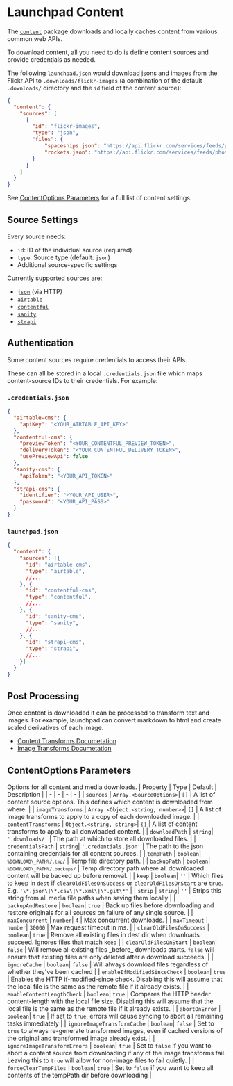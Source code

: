# Launchpad Content

The [`content`](/packages/content) package downloads and locally caches content from various common web APIs.

To download content, all you need to do is define content sources and provide credentials as needed.

The following `launchpad.json` would download jsons and images from the Flickr API to `.downloads/flickr-images` (a combination of the default `.downloads/` directory and the `id` field of the content source):

```json
{
  "content": {
    "sources": [
      {
        "id": "flickr-images",
        "type": "json",
        "files": {
            "spaceships.json": "https://api.flickr.com/services/feeds/photos_public.gne?format=json&nojsoncallback=1&tags=spaceship",
            "rockets.json": "https://api.flickr.com/services/feeds/photos_public.gne?format=json&nojsoncallback=1&tags=rocket"
        }
      }
    ]
  }
}
```

See [ContentOptions Parameters](#contentoptions-parameters) for a full list of content settings.

## Source Settings

Every source needs:

- `id`: ID of the individual source (required)
- `type`: Source type (default: `json`)
- Additional source-specific settings

Currently supported sources are:

- [`json`](docs/json-source.md) (via HTTP)
- [`airtable`](docs/airtable-source.md)
- [`contentful`](docs/contentful-source.md)
- [`sanity`](docs/sanity-source.md)
- [`strapi`](docs/strapi-source.md)

## Authentication

Some content sources require credentials to access their APIs.

These can all be stored in a local `.credentials.json` file which maps content-source IDs to their credentials. For example:

### `.credentials.json`

```json
{
  "airtable-cms": {
    "apiKey": "<YOUR_AIRTABLE_API_KEY>"
  },
  "contentful-cms": {
    "previewToken": "<YOUR_CONTENTFUL_PREVIEW_TOKEN>",
    "deliveryToken": "<YOUR_CONTENTFUL_DELIVERY_TOKEN>",
    "usePreviewApi": false
  },
  "sanity-cms": {
    "apiToken": "<YOUR_API_TOKEN>"
  },
  "strapi-cms": {
    "identifier": "<YOUR_API_USER>",
    "password": "<YOUR_API_PASS>"
  }
}
```

### `launchpad.json`

```json
{
  "content": {
    "sources": [{
      "id": "airtable-cms",
      "type": "airtable",
      //...
    }, {
      "id": "contentful-cms",
      "type": "contentful",
      //...
    }, {
      "id": "sanity-cms",
      "type": "sanity",
      //...
    }, {
      "id": "strapi-cms",
      "type": "strapi",
      //...
    }]
  }
}
```

## Post Processing

Once content is downloaded it can be processed to transform text and images. For example, launchpad can convert markdown to html and create scaled derivatives of each image.

- [Content Transforms Documetation](docs/content-transforms.md)
- [Image Transforms Documetation](docs/image-transforms.md)


## ContentOptions Parameters
Options for all content and media downloads.
| Property | Type | Default | Description |
| - | - | - | - |
| <a name="module_launchpad-content/content-options.ContentOptions+sources">`sources`</a> |  <code>Array.&lt;SourceOptions&gt;</code>| <code>[]</code>   | A list of content source options. This defines which content is downloaded from where. |
| <a name="module_launchpad-content/content-options.ContentOptions+imageTransforms">`imageTransforms`</a> |  <code>Array.&lt;Object.&lt;string, number&gt;&gt;</code>| <code>[]</code>   | A list of image transforms to apply to a copy of each downloaded image. |
| <a name="module_launchpad-content/content-options.ContentOptions+contentTransforms">`contentTransforms`</a> |  <code>Object.&lt;string, string&gt;</code>| <code>{}</code>   | A list of content transforms to apply to all donwloaded content. |
| <a name="module_launchpad-content/content-options.ContentOptions+downloadPath">`downloadPath`</a> |  <code>string</code>| <code>'.downloads/'</code>   | The path at which to store all downloaded files. |
| <a name="module_launchpad-content/content-options.ContentOptions+credentialsPath">`credentialsPath`</a> |  <code>string</code>| <code>'.credentials.json'</code>   | The path to the json containing credentials for all content sources. |
| <a name="module_launchpad-content/content-options.ContentOptions+tempPath">`tempPath`</a> |  <code>boolean</code>| <code>`%DOWNLOAD\_PATH%/.tmp/`</code>   | Temp file directory path. |
| <a name="module_launchpad-content/content-options.ContentOptions+backupPath">`backupPath`</a> |  <code>boolean</code>| <code>`%DOWNLOAD\_PATH%/.backups/`</code>   | Temp directory path where all downloaded content will be backed up before removal. |
| <a name="module_launchpad-content/content-options.ContentOptions+keep">`keep`</a> |  <code>boolean</code>| <code>''</code>   | Which files to keep in `dest` if `clearOldFilesOnSuccess` or `clearOldFilesOnStart` are `true`. E.g. `'\*.json\|\*.csv\|\*.xml\|\*.git\*'` |
| <a name="module_launchpad-content/content-options.ContentOptions+strip">`strip`</a> |  <code>string</code>| <code>''</code>   | Strips this string from all media file paths when saving them locally |
| <a name="module_launchpad-content/content-options.ContentOptions+backupAndRestore">`backupAndRestore`</a> |  <code>boolean</code>| <code>true</code>   | Back up files before downloading and restore originals for all sources on failure of any single source. |
| <a name="module_launchpad-content/content-options.ContentOptions+maxConcurrent">`maxConcurrent`</a> |  <code>number</code>| <code>4</code>   | Max concurrent downloads. |
| <a name="module_launchpad-content/content-options.ContentOptions+maxTimeout">`maxTimeout`</a> |  <code>number</code>| <code>30000</code>   | Max request timeout in ms. |
| <a name="module_launchpad-content/content-options.ContentOptions+clearOldFilesOnSuccess">`clearOldFilesOnSuccess`</a> |  <code>boolean</code>| <code>true</code>   | Remove all existing files in dest dir when downloads succeed. Ignores files that match `keep` |
| <a name="module_launchpad-content/content-options.ContentOptions+clearOldFilesOnStart">`clearOldFilesOnStart`</a> |  <code>boolean</code>| <code>false</code>   | Will remove all existing files \_before\_ downloads starts. `false` will ensure that existing files are only deleted after a download succeeds. |
| <a name="module_launchpad-content/content-options.ContentOptions+ignoreCache">`ignoreCache`</a> |  <code>boolean</code>| <code>false</code>   | Will always download files regardless of whether they've been cached |
| <a name="module_launchpad-content/content-options.ContentOptions+enableIfModifiedSinceCheck">`enableIfModifiedSinceCheck`</a> |  <code>boolean</code>| <code>true</code>   | Enables the HTTP if-modified-since check. Disabling this will assume that the local file is the same as the remote file if it already exists. |
| <a name="module_launchpad-content/content-options.ContentOptions+enableContentLengthCheck">`enableContentLengthCheck`</a> |  <code>boolean</code>| <code>true</code>   | Compares the HTTP header content-length with the local file size. Disabling this will assume that the local file is the same as the remote file if it already exists. |
| <a name="module_launchpad-content/content-options.ContentOptions+abortOnError">`abortOnError`</a> |  <code>boolean</code>| <code>true</code>   | If set to `true`, errors will cause syncing to abort all remaining tasks immediately |
| <a name="module_launchpad-content/content-options.ContentOptions+ignoreImageTransformCache">`ignoreImageTransformCache`</a> |  <code>boolean</code>| <code>false</code>   | Set to `true` to always re-generate transformed images, even if cached versions of the original and transformed image already exist. |
| <a name="module_launchpad-content/content-options.ContentOptions+ignoreImageTransformErrors">`ignoreImageTransformErrors`</a> |  <code>boolean</code>| <code>true</code>   | Set to `false` if you want to abort a content source from downloading if any of the image transforms fail. Leaving this to `true` will allow for non-image files to fail quietly. |
| <a name="module_launchpad-content/content-options.ContentOptions+forceClearTempFiles">`forceClearTempFiles`</a> |  <code>boolean</code>| <code>true</code>   | Set to `false` if you want to keep all contents of the tempPath dir before downloading |

